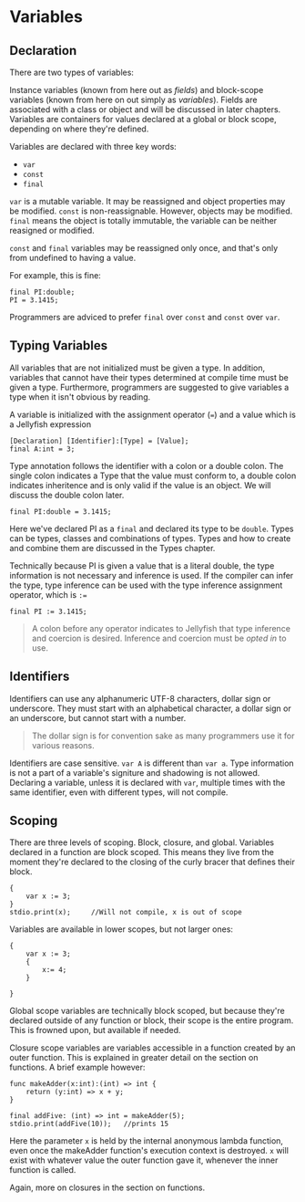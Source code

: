 # Variables

## Declaration

There are two types of variables:

Instance variables (known from here out as _fields_) and block-scope variables (known from here on out simply as _variables_).  Fields are associated with a class or object and will be discussed in later chapters.  Variables are containers for values declared at a global or block scope, depending on where they're defined.

Variables are declared with three key words:

- `var`
- `const`
- `final`

`var` is a mutable variable.  It may be reassigned and object properties may be modified.
`const` is non-reassignable.  However, objects may be modified.
`final` means the object is totally immutable, the variable can be neither reasigned or modified.

`const` and `final` variables may be reassigned only once, and that's only from undefined to having a value.

For example, this is fine:

```
final PI:double;
PI = 3.1415;
```

Programmers are adviced to prefer `final` over `const` and `const` over `var`.

## Typing Variables

All variables that are not initialized must be given a type.  In addition, variables that cannot have their types determined at compile time must be given a type.  Furthermore, programmers are suggested to give variables a type when it isn't obvious by reading.

A variable is initialized with the assignment operator (`=`) and a value which is a Jellyfish expression

```
[Declaration] [Identifier]:[Type] = [Value];
final A:int = 3;
```

Type annotation follows the identifier with a colon or a double colon.  The single colon indicates a Type that the value must conform to, a double colon indicates inheritence and is only valid if the value is an object.  We will discuss the double colon later.

```
final PI:double = 3.1415;
```

Here we've declared PI as a `final` and declared its type to be `double`.  Types can be types, classes and combinations of types.  Types and how to create and combine them are discussed in the Types chapter.

Technically because PI is given a value that is a literal double, the type information is not necessary and inference is used.  If the compiler can infer the type, type inference can be used with the type inference assignment operator, which is `:=`

```
final PI := 3.1415;
```

> A colon before any operator indicates to Jellyfish that type inference and coercion is desired.  Inference and coercion must be _opted in_ to use.

## Identifiers

Identifiers can use any alphanumeric UTF-8 characters, dollar sign or underscore.  They must start with an alphabetical character, a dollar sign or an underscore, but cannot start with a number.

> The dollar sign is for convention sake as many programmers use it for various reasons.

Identifiers are case sensitive.  `var A` is different than `var a`.  Type information is not a part of a variable's signiture and shadowing is not allowed.  Declaring a variable, unless it is declared with `var`, multiple times with the same identifier, even with different types, will not compile.

## Scoping

There are three levels of scoping.   Block, closure, and global.  Variables declared in a function are block scoped.  This means they live from the moment they're declared to the closing of the curly bracer that defines their block.

```
{
    var x := 3;
}
stdio.print(x);     //Will not compile, x is out of scope
```

Variables are available in lower scopes, but not larger ones:

```
{
    var x := 3;
    {
        x:= 4;
    }

}
```

Global scope variables are technically block scoped, but because they're declared outside of any function or block, their scope is the entire program.  This is frowned upon, but available if needed.

Closure scope variables are variables accessible in a function created by an outer function.  This is explained in greater detail on the section on functions.  A brief example however:

```
func makeAdder(x:int):(int) => int {
    return (y:int) => x + y;
}

final addFive: (int) => int = makeAdder(5);
stdio.print(addFive(10));   //prints 15
```

Here the parameter `x` is held by the internal anonymous lambda function, even once the makeAdder function's execution context is destroyed.  `x` will exist with whatever value the outer function gave it, whenever the inner function is called.

Again, more on closures in the section on functions.

